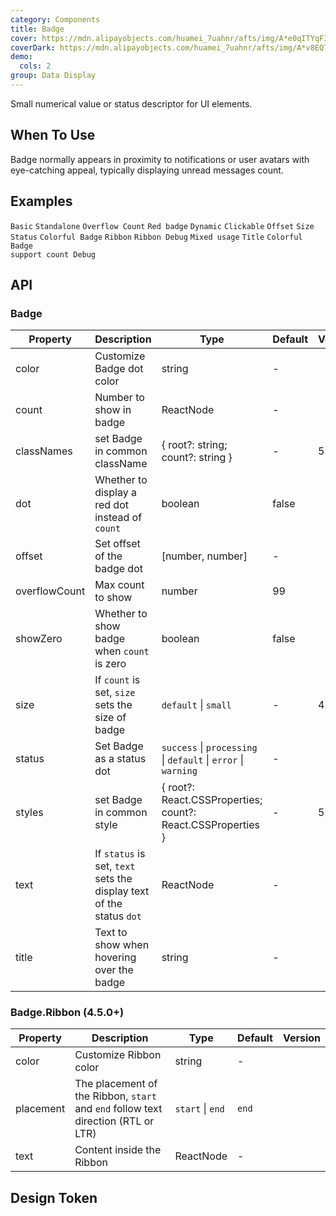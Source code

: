 ```yaml
---
category: Components
title: Badge
cover: https://mdn.alipayobjects.com/huamei_7uahnr/afts/img/A*e0qITYqF394AAAAAAAAAAAAADrJ8AQ/original
coverDark: https://mdn.alipayobjects.com/huamei_7uahnr/afts/img/A*v8EQT7KoGbcAAAAAAAAAAAAADrJ8AQ/original
demo:
  cols: 2
group: Data Display
---
```


Small numerical value or status descriptor for UI elements.

## When To Use

Badge normally appears in proximity to notifications or user avatars with eye-catching appeal, typically displaying unread messages count.

## Examples

<!-- prettier-ignore -->
<code src="./demo/basic.tsx">Basic</code>
<code src="./demo/no-wrapper.tsx">Standalone</code>
<code src="./demo/overflow.tsx">Overflow Count</code>
<code src="./demo/dot.tsx">Red badge</code>
<code src="./demo/change.tsx">Dynamic</code>
<code src="./demo/link.tsx">Clickable</code>
<code src="./demo/offset.tsx">Offset</code>
<code src="./demo/size.tsx">Size</code>
<code src="./demo/status.tsx">Status</code>
<code src="./demo/colorful.tsx">Colorful Badge</code>
<code src="./demo/ribbon.tsx">Ribbon</code>
<code src="./demo/ribbon-debug.tsx" debug>Ribbon Debug</code>
<code src="./demo/mix.tsx" debug>Mixed usage</code>
<code src="./demo/title.tsx" debug>Title</code>
<code src="./demo/colorful-with-count-debug.tsx" debug>Colorful Badge support count Debug</code>

## API

### Badge

| Property | Description | Type | Default | Version |
| --- | --- | --- | --- | --- |
| color | Customize Badge dot color | string | - |  |
| count | Number to show in badge | ReactNode | - |  |
| classNames | set Badge in common className | { root?: string; count?: string } | - | 5.7.0 |
| dot | Whether to display a red dot instead of `count` | boolean | false |  |
| offset | Set offset of the badge dot | \[number, number] | - |  |
| overflowCount | Max count to show | number | 99 |  |
| showZero | Whether to show badge when `count` is zero | boolean | false |  |
| size | If `count` is set, `size` sets the size of badge | `default` \| `small` | - | 4.6.0 |
| status | Set Badge as a status dot | `success` \| `processing` \| `default` \| `error` \| `warning` | - |  |
| styles | set Badge in common style | { root?: React.CSSProperties; count?: React.CSSProperties } | - | 5.7.0 |
| text | If `status` is set, `text` sets the display text of the status `dot` | ReactNode | - |  |
| title | Text to show when hovering over the badge | string | - |  |

### Badge.Ribbon (4.5.0+)

| Property | Description | Type | Default | Version |
| --- | --- | --- | --- | --- |
| color | Customize Ribbon color | string | - |  |
| placement | The placement of the Ribbon, `start` and `end` follow text direction (RTL or LTR) | `start` \| `end` | `end` |  |
| text | Content inside the Ribbon | ReactNode | - |  |

## Design Token

<ComponentTokenTable component="Badge"></ComponentTokenTable>
